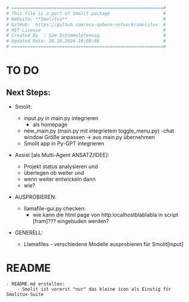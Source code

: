 ```python
# =========================================================#
# This file is a part of Smolit package                    #
# Website: **Smolitux**                                    #
# GitHub:  https://github.com/eco-sphere-network/smolitux  #
# MIT License                                              #
# Created By  : Sam Schimmelpfennig                        #
# Updated Date: 28.10.2024 10:00:00                        #
# =========================================================#
```

# ################################################################################

# TO DO
## Next Steps:
- Smolit:
    - input.py in main.py integrieren
        - als homepage
    - new_main.py (main.py mit integrietem toggle_menu.py) 
        -chat window Größe anpassen -> aus main.py übernehmen
    - Smolit app in Py-GPT integrieren
 
- Assist [als Multi-Agent ANSATZ/IDEE]:
    - Projekt status analysieren und 
    - überlegen ob weiter und
    - wenn weiter entwickeln dann
    - wie?

- AUSPROBIEREN:
    - llamafile-gui.py checken:
        - wie kann die html page von http:localhostblablabla in script [fram]??? eingebuden werden?

- GENERELL:
    - Llamafiles - verschiedene Modelle ausprobieren für Smolit[input] 

# ################################################################################

# README

    - README.md erstellen:
        - Smolit ist vorerst "nur" das kleine icon als Einstig für Smolitux-Suite
